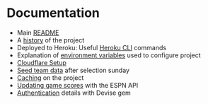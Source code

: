 # Documentation

* Main [README](https://github.com/haruska/madness/blob/main/README.md)
* A [history](history.md) of the project
* Deployed to Heroku: Useful [Heroku CLI](heroku-cli.md) commands
* Explanation of [environment variables](env-vars.md) used to configure project
* [Cloudflare Setup](cloudflare.md)
* [Seed team data](prep-tournament.md) after selection sunday
* [Caching](caching.md) on the project
* [Updating game scores](sports-scores.md) with the ESPN API
* [Authentication](authentication.md) details with Devise gem
